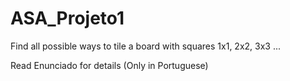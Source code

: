 # ASA_Projeto1

Find all possible ways to tile a board with squares
1x1, 2x2, 3x3 ...

Read Enunciado for details (Only in Portuguese)

